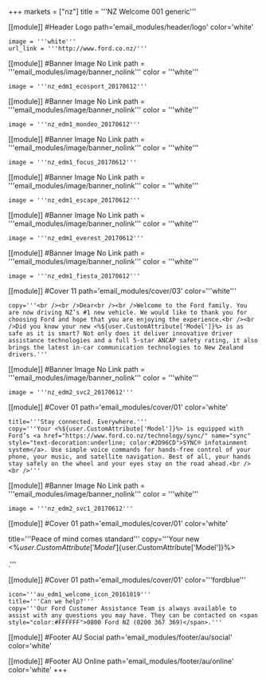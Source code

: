 +++
markets = ["nz"]
title = '''NZ Welcome 001 generic'''


[[module]] #Header Logo
path='email_modules/header/logo'
color='white'

	image = '''white'''
	url_link = '''http://www.ford.co.nz/'''


[[module]] #Banner Image No Link
path = '''email_modules/image/banner_nolink'''
color = '''white'''

	image = '''nz_edm1_ecosport_20170612'''
	
[[module]] #Banner Image No Link
path = '''email_modules/image/banner_nolink'''
color = '''white'''

	image = '''nz_edm1_mondeo_20170612'''


[[module]] #Banner Image No Link
path = '''email_modules/image/banner_nolink'''
color = '''white'''

	image = '''nz_edm1_focus_20170612'''
	
	
[[module]] #Banner Image No Link
path = '''email_modules/image/banner_nolink'''
color = '''white'''

	image = '''nz_edm1_escape_20170612'''
	
	
[[module]] #Banner Image No Link
path = '''email_modules/image/banner_nolink'''
color = '''white'''

	image = '''nz_edm1_everest_20170612'''
	
	
[[module]] #Banner Image No Link
path = '''email_modules/image/banner_nolink'''
color = '''white'''

	image = '''nz_edm1_fiesta_20170612'''

[[module]] #Cover 11
path='email_modules/cover/03'
color='''white'''

	copy='''<br /><br />Dear<br /><br />Welcome to the Ford family. You are now driving NZ’s #1 new vehicle. We would like to thank you for choosing Ford and hope that you are enjoying the experience.<br /><br />Did you know your new <%${user.CustomAttribute['Model']}%> is as safe as it is smart? Not only does it deliver innovative driver assistance technologies and a full 5-star ANCAP safety rating, it also brings the latest in-car communication technologies to New Zealand drivers.'''
	

 [[module]] #Banner Image No Link
path = '''email_modules/image/banner_nolink'''
color = '''white'''

	image = '''nz_edm2_svc2_20170612'''


[[module]] #Cover 01 
path='email_modules/cover/01'
color='white'

	title='''Stay connected. Everywhere.'''
	copy='''Your <%${user.CustomAttribute['Model']}%> is equipped with Ford’s <a href="https://www.ford.co.nz/technology/sync/" name="sync" style="text-decoration:underline; color:#2D96CD">SYNC® infotainment system</a>. Use simple voice commands for hands-free control of your phone, your music, and satellite navigation. Best of all, your hands stay safely on the wheel and your eyes stay on the road ahead.<br /><br />'''

[[module]] #Banner Image No Link
path = '''email_modules/image/banner_nolink'''
color = '''white'''

	image = '''nz_edm2_svc1_20170612'''
	
[[module]] #Cover 01 
path='email_modules/cover/01'
color='white'

 title='''Peace of mind comes standard'''
	copy='''Your new <%${user.CustomAttribute['Model']}%> includes a complimentary 3-year/100,000km warranty, 3-year roadside assistance, and 12-month/15,000km service intervals (whichever occurs first). <br /><br />You will also receive an email from us within the next two months reminding you to book your Peace of Mind checkup. This is a quick, complimentary inspection to ensure that you are happy with how your vehicle is running. It also provides an opportunity to discuss any questions or concerns you may have about your new <%${user.CustomAttribute['Model']}%><br /><br />.'''

	
[[module]] #Cover 01
path='email_modules/cover/01'
color='''fordblue'''

	icon='''au_edm1_welcome_icon_20161019'''
	title='''Can we help?'''
	copy='''Our Ford Customer Assistance Team is always available to assist with any questions you may have. They can be contacted on <span style="color:#FFFFFF">0800 Ford NZ (0200 367 369)</span>.'''


[[module]] #Footer AU Social
path='email_modules/footer/au/social'
color='white'


[[module]] #Footer AU Online
path='email_modules/footer/au/online'
color='white'
+++

